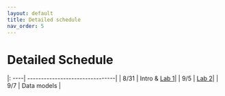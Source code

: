 ```yaml
---
layout: default 
title: Detailed schedule 
nav_order: 5
---
```


# Detailed Schedule 



|: ----| --------------------------------|
| 8/31 |  Intro & [Lab 1](https://bowdoin-csci3225-f23.github.io/Labs/Lab1.md)|
| 9/5 |   [Lab 2](https://bowdoin-csci3225-f23.github.io/Labs/lab2.md)|
| 9/7 | Data  models |
